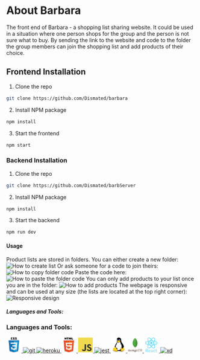 # About Barbara

The front end of Barbara - a shopping list sharing website. It could be used in a situation where one person shops for the group and the person is not sure what to buy. By sending the link to the website and code to the folder the group members can join the shopping list and add products of their choice.

## Frontend Installation

1. Clone the repo

```bash
git clone https://github.com/Dismated/barbara
```

2. Install NPM package

```bash
npm install
```

3. Start the frontend

```bash
npm start
```

### Backend Installation

1. Clone the repo

```bash
git clone https://github.com/Dismated/barbServer
```

2. Install NPM package

```bash
npm install
```

3. Start the backend

```bash
npm run dev
```

#### Usage

Product lists are stored in folders. You can either create a new folder:
![How to create list](https://github.com/Dismated/barbara/blob/assets/howToCreateList.png)
Or ask someone for a code to join theirs:
![How to copy folder code](https://github.com/Dismated/barbara/blob/assets/howToCopyFolderCode.png)
Paste the code here:
![How to paste the folder code](https://github.com/Dismated/barbara/blob/assets/howToJoinList.png)
You can only add products to your list once you are in the folder:
![How to add products](https://github.com/Dismated/barbara/blob/assets/howToAddProducts.png)
The webpage is responsive and can be used at any size (the lists are located at the top right corner):
![Responsive design](https://github.com/Dismated/barbara/blob/assets/responsiveDesign.png)

##### Languages and Tools:

<h3 align="left">Languages and Tools:</h3> <p align="left"> <a href="https://www.w3schools.com/css/" target="_blank" rel="noreferrer"> <img src="https://raw.githubusercontent.com/devicons/devicon/master/icons/css3/css3-original-wordmark.svg" alt="css3" width="40" height="40"/> </a> <a href="https://git-scm.com/" target="_blank" rel="noreferrer"> <img src="https://www.vectorlogo.zone/logos/git-scm/git-scm-icon.svg" alt="git" width="40" height="40"/> </a> <a href="https://heroku.com" target="_blank" rel="noreferrer"> <img src="https://www.vectorlogo.zone/logos/heroku/heroku-icon.svg" alt="heroku" width="40" height="40"/> </a> <a href="https://www.w3.org/html/" target="_blank" rel="noreferrer"> <img src="https://raw.githubusercontent.com/devicons/devicon/master/icons/html5/html5-original-wordmark.svg" alt="html5" width="40" height="40"/> </a> <a href="https://developer.mozilla.org/en-US/docs/Web/JavaScript" target="_blank" rel="noreferrer"> <img src="https://raw.githubusercontent.com/devicons/devicon/master/icons/javascript/javascript-original.svg" alt="javascript" width="40" height="40"/> </a> <a href="https://jestjs.io" target="_blank" rel="noreferrer"> <img src="https://www.vectorlogo.zone/logos/jestjsio/jestjsio-icon.svg" alt="jest" width="40" height="40"/> </a> <a href="https://www.linux.org/" target="_blank" rel="noreferrer"> <img src="https://raw.githubusercontent.com/devicons/devicon/master/icons/linux/linux-original.svg" alt="linux" width="40" height="40"/> </a> <a href="https://www.mongodb.com/" target="_blank" rel="noreferrer"> <img src="https://raw.githubusercontent.com/devicons/devicon/master/icons/mongodb/mongodb-original-wordmark.svg" alt="mongodb" width="40" height="40"/> </a> <a href="https://reactjs.org/" target="_blank" rel="noreferrer"> <img src="https://raw.githubusercontent.com/devicons/devicon/master/icons/react/react-original-wordmark.svg" alt="react" width="40" height="40"/> </a> <a href="https://www.adobe.com/products/xd.html" target="_blank" rel="noreferrer"> <img src="https://cdn.worldvectorlogo.com/logos/adobe-xd.svg" alt="xd" width="40" height="40"/> </a> </p>
